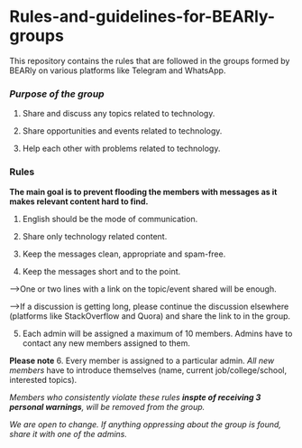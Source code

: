 # Rules-and-guidelines-for-BEARly-groups
This repository contains the rules that are followed in the groups formed by BEARly on various platforms like Telegram and WhatsApp.



### *Purpose of the group*
1. Share and discuss any topics related to technology.

2. Share opportunities and events related to technology.

3. Help each other with problems related to technology.

### Rules

__The main goal is to prevent flooding the members with messages as it makes relevant content hard to find.__

1. English should be the mode of communication.

2. Share only technology related content.

3. Keep the messages clean, appropriate and spam-free.

4. Keep the messages short and to the point. 

-->One or two lines with a link on the topic/event shared will be enough.

-->If a discussion is getting long, please continue the discussion elsewhere (platforms like StackOverflow and Quora) and share the link to in the group.

5. Each admin will be assigned a maximum of 10 members. Admins have to contact any new members assigned to them.

**Please note**
6. Every member is assigned to a particular admin. *All new members*  have to introduce themselves (name, current job/college/school, interested topics). 

_Members who consistently violate these rules **inspte of receiving 3 personal warnings**, will be removed from the group._

_We are open to change. If anything oppressing about the group is found, share it with one of the admins._
